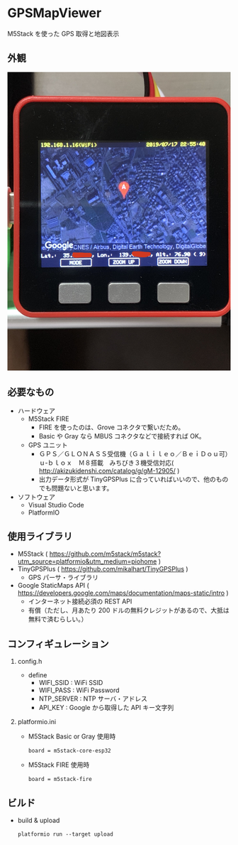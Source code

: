 # GPSMapViewer

M5Stack を使った GPS 取得と地図表示

## 外観

![外観イメージ](view.jpg)

## 必要なもの

- ハードウェア
  - M5Stack FIRE
    - FIRE を使ったのは、Grove コネクタで繋いだため。
    - Basic や Gray なら MBUS コネクタなどで接続すれば OK。
  - GPS ユニット
    - ＧＰＳ／ＧＬＯＮＡＳＳ受信機（Ｇａｌｉｌｅｏ／ＢｅｉＤｏｕ可）ｕ‐ｂｌｏｘ　Ｍ８搭載　みちびき３機受信対応( http://akizukidenshi.com/catalog/g/gM-12905/ )
    - 出力データ形式が TinyGPSPlus に合っていればいいので、他のものでも問題ないと思います。
- ソフトウェア
  - Visual Studio Code
  - PlatformIO

## 使用ライブラリ

- M5Stack ( https://github.com/m5stack/m5stack?utm_source=platformio&utm_medium=piohome )
- TinyGPSPlus ( https://github.com/mikalhart/TinyGPSPlus )
  - GPS パーサ・ライブラリ
- Google StaticMaps API ( https://developers.google.com/maps/documentation/maps-static/intro )
  - インターネット接続必須の REST API
  - 有償（ただし、月あたり 200 ドルの無料クレジットがあるので、大抵は無料で済むらしい。）

## コンフィギュレーション

1. config.h
   - define
     - WIFI_SSID : WiFi SSID
     - WIFI_PASS : WiFi Password
     - NTP_SERVER : NTP サーバ・アドレス
     - API_KEY : Google から取得した API キー文字列
1. platformio.ini

   - M5Stack Basic or Gray 使用時
     ```
     board = m5stack-core-esp32
     ```
   - M5Stack FIRE 使用時
     ```
     board = m5stack-fire
     ```

## ビルド

- build & upload

  ```
  platformio run --target upload
  ```
